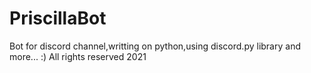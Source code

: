 # PriscillaBot
Bot for discord channel,writting on python,using discord.py library and more... :)
All rights reserved 2021
